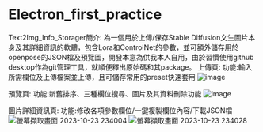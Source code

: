 # Electron_first_practice
Text2Img_Info_Storager簡介:
為一個用於上傳/保存Stable Diffusion文生圖片本身及其詳細資訊的軟體，包含Lora和ControlNet的參數，並可額外儲存用於openpose的JSON檔及預覽圖，開發本意為供我本人自用，由於習慣使用github desktop作為git管理工具，就順便釋出原始碼和其package。
上傳頁:
功能:輸入所需欄位及上傳檔案並上傳，且可儲存常用的preset快速套用
![image](https://github.com/Kuoa11231/Text2Img-Info-Storager/assets/141225692/f3ef4b55-a042-49cb-90f0-18a735947b89)

預覽頁:
功能:新舊排序、三種欄位搜尋、圖片及其資料刪除功能
![image](https://github.com/Kuoa11231/Text2Img-Info-Storager/assets/141225692/6e2217db-61bc-4f02-9f4e-1eaa57bb6b26)

圖片詳細資訊頁:
功能:修改各項參數欄位/一鍵複製欄位內容/下載JSON檔
![螢幕擷取畫面 2023-10-23 234004](https://github.com/Kuoa11231/Text2Img-Info-Storager/assets/141225692/24d7d8e0-eddc-4041-9bff-18780952bcd9)
![螢幕擷取畫面 2023-10-23 234028](https://github.com/Kuoa11231/Text2Img-Info-Storager/assets/141225692/afa0d9ce-6272-4d2f-8d81-b96318faf898)

